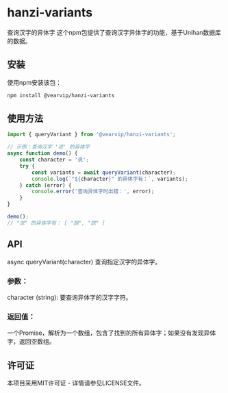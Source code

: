 # hanzi-variants

查询汉字的异体字 
这个npm包提供了查询汉字异体字的功能，基于Unihan数据库的数据。


## 安装

使用npm安装该包：

```bash
npm install @vearvip/hanzi-variants
```
## 使用方法
```js
import { queryVariant } from '@vearvip/hanzi-variants';

// 示例：查询汉字 '说' 的异体字
async function demo() {
    const character = '说';
    try {
        const variants = await queryVariant(character);
        console.log(`"${character}" 的异体字有：`, variants);
    } catch (error) {
        console.error('查询异体字时出错：', error);
    }
}

demo();
// "说" 的异体字有： [ "說", "説" ]

```
## API
async queryVariant(character)
查询指定汉字的异体字。

### 参数：

character (string): 要查询异体字的汉字字符。

### 返回值：

一个Promise，解析为一个数组，包含了找到的所有异体字；如果没有发现异体字，返回空数组。

## 许可证
本项目采用MIT许可证 - 详情请参见LICENSE文件。
